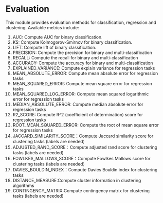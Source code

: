 # Evaluation

This module provides evaluation methods for classification, regression
and clustering. Available metrics include:

1.  AUC: Compute AUC for binary classification.
2.  KS: Compute Kolmogorov-Smirnov for binary classification.
3.  LIFT: Compute lift of binary classification.
4.  PRECISION: Compute the precision for binary and multi-classification
5.  RECALL: Compute the recall for binary and multi-classification
6.  ACCURACY: Compute the accuracy for binary and multi-classification
7.  EXPLAINED\_VARIANCE: Compute explain variance for regression tasks
8.  MEAN\_ABSOLUTE\_ERROR: Compute mean absolute error for regression
    tasks
9.  MEAN\_SQUARED\_ERROR: Compute mean square error for regression tasks
10. MEAN\_SQUARED\_LOG\_ERROR: Compute mean squared logarithmic error
    for regression tasks
11. MEDIAN\_ABSOLUTE\_ERROR: Compute median absolute error for
    regression tasks
12. R2\_SCORE: Compute R^2 (coefficient of determination) score for
    regression tasks
13. ROOT\_MEAN\_SQUARED\_ERROR: Compute the root of mean square error
    for regression tasks
14. JACCARD\_SIMILARITY\_SCORE：Compute Jaccard similarity score for
    clustering tasks (labels are needed)
15. ADJUSTED\_RAND\_SCORE：Compute adjusted rand score for clustering
    tasks (labels are needed)
16. FOWLKES\_MALLOWS\_SCORE：Compute Fowlkes Mallows score for clustering
    tasks (labels are needed)
17. DAVIES\_BOULDIN\_INDEX：Compute Davies Bouldin index for clustering
    tasks
18. DISTANCE\_MEASURE:Compute cluster information in clustering
    algorithms
19. CONTINGENCY\_MATRIX:Compute contingency matrix for clustering tasks
    (labels are needed)

<!-- mkdocs
## Param

::: federatedml.param.evaluation_param
    rendering:
      heading_level: 3
      show_source: true
      show_root_heading: true
      show_root_toc_entry: false
      show_root_full_path: false
-->
